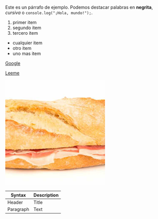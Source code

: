  Este es un párrafo de ejemplo. Podemos destacar palabras en **negrita**, *cursiva* o `console.log("¡Hola, mundo!");`.



1. primer item
2. segundo item
3. tercero item

- cualquier item
- otro item
- uno mas item

[Google](https://www.google.com)

[Leeme](README.md)

![mediocobacata](mediobocatarecortado.png)

| Syntax | Description |
| ----------- | ----------- |
| Header | Title |
| Paragraph | Text |
